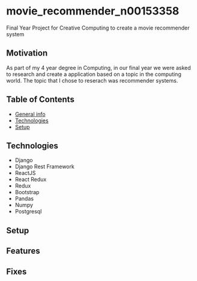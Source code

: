 # movie_recommender_n00153358
Final Year Project for Creative Computing to create a movie recommender system
## Motivation
As part of my 4 year degree in Computing, in our final year we were asked to research and create a application based on a topic in the computing world. The topic that I chose to reserach was recommender systems.  
## Table of Contents
* [General info](#general-info)
* [Technologies](#technologies)
* [Setup](#setup)
## Technologies
* Django
* Django Rest Framework
* ReactJS
* React Redux
* Redux
* Bootstrap
* Pandas
* Numpy
* Postgresql
## Setup
## Features
## Fixes
